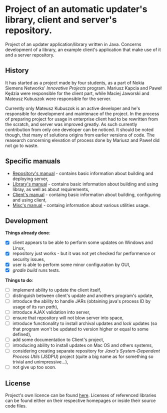 ﻿Project of an automatic updater's library, client and server's repository.
===========

Project of an updater application/library written in Java. Concerns development
of a library, an example client's application that make use of it and a server
repository.

History
-----------

It has started as a project made by four students, as a part of Nokia Siemens
Networks' *Innovative Projects* program. Mariusz Kapcia and Paweł Kędzia were
responsible for the client part, while Maciej Jaworski and Mateusz Kubuszok
were responsible for the server.

Currently only Mateusz Kubuszok is an active developer and he's responsible for
development and maintenace of the project. In the process of preparing project
for usage in enterprise client had to be rewritten from the scratch, and server
was improved greatly. As such currently contribution from only one
developer can be noticed. It should be noted though, that many of solutions
origins from earlier versions of code. The reasearch concerning elevation of
process done by Mariusz and Paweł did not go to waste.

Specific manuals
-----------
 * [Repository's manual](README.REPOSITORY.md) - contains basic information about
 building and deploying server,
 * [Library's manual](README.LIBRARY.md) - contains basic information about
 building and using libray, as well as about requirements,
 * [Client's manual](README.CLIENT.md) - containg basic information about
 building, configuring and using client,
 * [Misc's manual](README.MISC.md) - containg information about various utilities
 usage.

Development
-----------

**Things already done**:
 - [x] client appears to be able to perform some updates on Windows and Linux,
 - [x] repository just works - but it was not yet checked for performence
 or security issues,
 - [x] user is able to perform some minor configuration by GUI,
 - [x] *gradle build* runs tests.

**Things to do**:
 - [ ] implement ability to update the client itself,
 - [ ] distinguish between client's update and anothers program's update,
 - [ ] introduce the ability to handle JARs (obtaining java's process ID by usage of
 its *run path*),
 - [ ] introduce AJAX validation into server,
 - [ ] ensure that repository will not blow server into space,
 - [ ] introduce functionality to install archival updates and *lock* updates (so
 that program won't be updated to version higher or equal to some defined),
 - [ ] add some documentation to Client's project,
 - [ ] introducing ability to install updates on Mac OS and others systems,
 - [ ] considering creating separate repository for *Java's System-Dependent
 Process Utils* (JSDPU) project (quite a big name as for something so trivial
 and unimpressive...),
 - [ ] not give up too soon.

License
-----------
Project's own licence can be found [here](LICENSE.md). Licenses of referenced libraries
can be found either on their respective homepages or inside their source code files.
